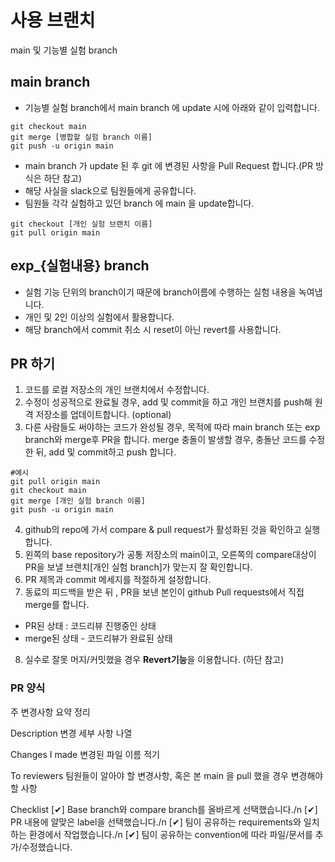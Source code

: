 # 사용 브랜치

main 및 기능별 실험 branch

## main branch

- 기능별 실험 branch에서 main branch 에 update 시에 아래와 같이 입력합니다.

```commandLine
git checkout main
git merge [병합할 실험 branch 이름]
git push -u origin main
```

- main branch 가 update 된 후 git 에 변경된 사항을 Pull Request 합니다.(PR 방식은 하단 참고)
- 해당 사실을 slack으로 팀원들에게 공유합니다.
- 팀원들 각각 실험하고 있던 branch 에 main 을 update합니다.

```commandLine
git checkout [개인 실험 브랜치 이름]
git pull origin main
```

## exp\_{실험내용} branch

- 실험 기능 단위의 branch이기 때문에 branch이름에 수행하는 실험 내용을 녹여냅니다.
- 개인 및 2인 이상의 실험에서 활용합니다.
- 해당 branch에서 commit 취소 시 reset이 아닌 revert를 사용합니다.

## PR 하기

1. 코드를 로컬 저장소의 개인 브랜치에서 수정합니다.
2. 수정이 성공적으로 완료될 경우, add 및 commit을 하고 개인 브랜치를 push해 원격 저장소를 업데이트합니다. (optional)
3. 다른 사람들도 써야하는 코드가 완성될 경우, 목적에 따라 main branch 또는 exp branch와 merge후 PR을 합니다. merge 충돌이 발생할 경우, 충돌난 코드를 수정한 뒤, add 및 commit하고 push 합니다.

```commandLine
#예시
git pull origin main
git checkout main
git merge [개인 실험 branch 이름]
git push -u origin main
```

4. github의 repo에 가서 compare & pull request가 활성화된 것을 확인하고 실행합니다.
5. 왼쪽의 base repository가 공통 저장소의 main이고, 오른쪽의 compare대상이 PR을 보낼 브랜치[개인 실험 branch]가 맞는지 잘 확인합니다.
6. PR 제목과 commit 메세지를 적절하게 설정합니다.
7. 동료의 피드백을 받은 뒤 , PR을 보낸 본인이 github Pull requests에서 직접 merge를 합니다.

- PR된 상태 : 코드리뷰 진행중인 상태
- merge된 상태 - 코드리뷰가 완료된 상태

8. 실수로 잘못 머지/커밋했을 경우 **Revert기능**을 이용합니다. (하단 참고)

### PR 양식

주 변경사항 요약 정리

Description
변경 세부 사항 나열

Changes I made
변경된 파일 이름 적기

To reviewers
팀원들이 알아야 할 변경사항, 혹은 본 main 을 pull 했을 경우 변경해야할 사항

Checklist
[✔] Base branch와 compare branch를 올바르게 선택했습니다./n
[✔] PR 내용에 알맞은 label을 선택했습니다./n
[✔] 팀이 공유하는 requirements와 일치하는 환경에서 작업했습니다./n
[✔] 팀이 공유하는 convention에 따라 파일/문서를 추가/수정했습니다.
